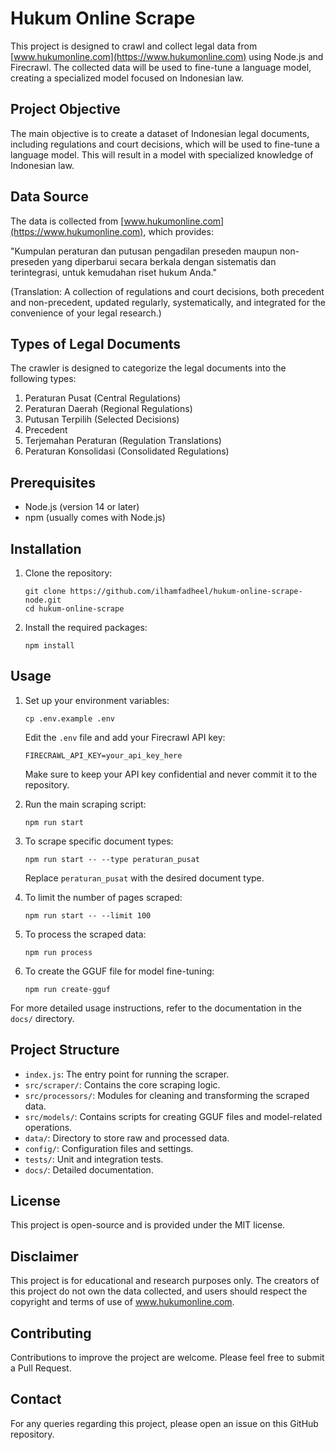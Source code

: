 # Hukum Online Scrape

This project is designed to crawl and collect legal data from [www.hukumonline.com](https://www.hukumonline.com) using Node.js and Firecrawl. The collected data will be used to fine-tune a language model, creating a specialized model focused on Indonesian law.

## Project Objective

The main objective is to create a dataset of Indonesian legal documents, including regulations and court decisions, which will be used to fine-tune a language model. This will result in a model with specialized knowledge of Indonesian law.

## Data Source

The data is collected from [www.hukumonline.com](https://www.hukumonline.com), which provides:

"Kumpulan peraturan dan putusan pengadilan preseden maupun non-preseden yang diperbarui secara berkala dengan sistematis dan terintegrasi, untuk kemudahan riset hukum Anda."

(Translation: A collection of regulations and court decisions, both precedent and non-precedent, updated regularly, systematically, and integrated for the convenience of your legal research.)

## Types of Legal Documents

The crawler is designed to categorize the legal documents into the following types:

1. Peraturan Pusat (Central Regulations)
2. Peraturan Daerah (Regional Regulations)
3. Putusan Terpilih (Selected Decisions)
4. Precedent
5. Terjemahan Peraturan (Regulation Translations)
6. Peraturan Konsolidasi (Consolidated Regulations)

## Prerequisites

- Node.js (version 14 or later)
- npm (usually comes with Node.js)

## Installation

1. Clone the repository:
   ```
   git clone https://github.com/ilhamfadheel/hukum-online-scrape-node.git
   cd hukum-online-scrape
   ```

2. Install the required packages:
   ```
   npm install
   ```

## Usage

1. Set up your environment variables:
   ```
   cp .env.example .env
   ```
   Edit the `.env` file and add your Firecrawl API key:
   ```
   FIRECRAWL_API_KEY=your_api_key_here
   ```
   Make sure to keep your API key confidential and never commit it to the repository.

2. Run the main scraping script:
   ```
   npm run start
   ```

3. To scrape specific document types:
   ```
   npm run start -- --type peraturan_pusat
   ```
   Replace `peraturan_pusat` with the desired document type.

4. To limit the number of pages scraped:
   ```
   npm run start -- --limit 100
   ```

5. To process the scraped data:
   ```
   npm run process
   ```

6. To create the GGUF file for model fine-tuning:
   ```
   npm run create-gguf
   ```

For more detailed usage instructions, refer to the documentation in the `docs/` directory.

## Project Structure

- `index.js`: The entry point for running the scraper.
- `src/scraper/`: Contains the core scraping logic.
- `src/processors/`: Modules for cleaning and transforming the scraped data.
- `src/models/`: Contains scripts for creating GGUF files and model-related operations.
- `data/`: Directory to store raw and processed data.
- `config/`: Configuration files and settings.
- `tests/`: Unit and integration tests.
- `docs/`: Detailed documentation.

## License

This project is open-source and is provided under the MIT license.

## Disclaimer

This project is for educational and research purposes only. The creators of this project do not own the data collected, and users should respect the copyright and terms of use of www.hukumonline.com.

## Contributing

Contributions to improve the project are welcome. Please feel free to submit a Pull Request.

## Contact

For any queries regarding this project, please open an issue on this GitHub repository.